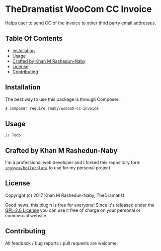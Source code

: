 # TheDramatist WooCom CC Invoice

Helps user to send CC of the invoice to other third party email addresses.

## Table Of Contents

* [Installation](#installation)
* [Usage](#usage)
* [Crafted by Khan M Rashedun-Naby](#crafted-by-khan)
* [License](#license)
* [Contributing](#contributing)

## Installation

The best way to use this package is through Composer:

```BASH
$ composer require rnaby/woocom-cc-invoice
```

## Usage

`// Todo`

## Crafted by Khan M Rashedun-Naby

I'm a professional web developer and I forked this repository form [`inpsyde/boilerplate`](https://github.com/inpsyde/boilerplate) to use for my personal project.

## License

Copyright (c) 2017 Khan M Rashedun-Naby, TheDramatist

Good news, this plugin is free for everyone! Since it's released under the [GPL-2.0 License](LICENSE) you can use it free of charge on your personal or commercial website.

## Contributing

All feedback / bug reports / pull requests are welcome.